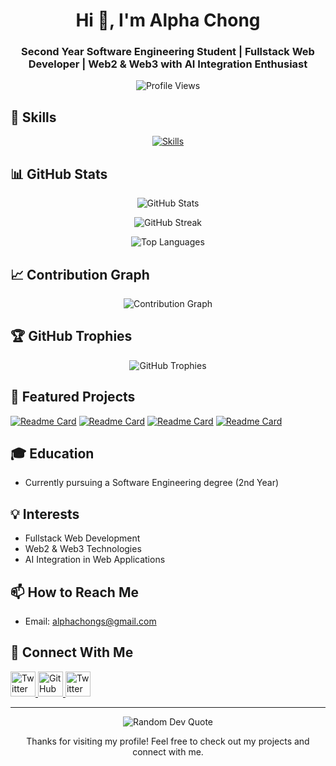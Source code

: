<h1 align="center">Hi 👋, I'm Alpha Chong</h1>

<h3 align="center">Second Year Software Engineering Student | Fullstack Web Developer | Web2 & Web3 with AI Integration Enthusiast</h3>

<p align="center">
  <img src="https://komarev.com/ghpvc/?username=alpha031117" alt="Profile Views" />
</p>

## 🚀 Skills

<p align="center">
  <a href="https://skillicons.dev">
    <img src="https://skillicons.dev/icons?i=python,django,git,nextjs,php,tailwind,tensorflow,postman,js,java,ipfs,fastapi,flutter,c" alt="Skills"/>
  </a>
</p>

## 📊 GitHub Stats

<p align="center">
  <img src="https://github-readme-stats.vercel.app/api?username=alpha031117&show_icons=true&theme=radical" alt="GitHub Stats" />
</p>

<p align="center">
  <img src="http://github-readme-streak-stats.herokuapp.com?user=alpha031117&theme=dark&background=000000" alt="GitHub Streak" />
</p>

<p align="center">
  <img src="https://github-readme-stats.vercel.app/api/top-langs/?username=alpha031117&layout=compact&theme=vision-friendly-dark" alt="Top Languages" />
</p>

## 📈 Contribution Graph

<p align="center">
  <img src="https://github-readme-activity-graph.vercel.app/graph?username=alpha031117&theme=react-dark" alt="Contribution Graph" />
</p>

## 🏆 GitHub Trophies

<p align="center">
  <img src="https://github-profile-trophy.vercel.app/?username=alpha031117&theme=darkhub&no-frame=true&margin-w=15" alt="GitHub Trophies" />
</p>

## 🌟 Featured Projects

[![Readme Card](https://github-readme-stats.vercel.app/api/pin/?username=alpha031117&repo=tr3nity-frontend&theme=dark)](https://github.com/alpha031117/tr3nity-frontend)
[![Readme Card](https://github-readme-stats.vercel.app/api/pin/?username=alpha031117&repo=tr3nity_backend&theme=dark)](https://github.com/alpha031117/tr3nity_backend)
[![Readme Card](https://github-readme-stats.vercel.app/api/pin/?username=alpha031117&repo=Evepay-Frontend&theme=dark)](https://github.com/alpha031117/Evepay-Frontend)
[![Readme Card](https://github-readme-stats.vercel.app/api/pin/?username=alpha031117&repo=Evepay-Backend&theme=dark)](https://github.com/alpha031117/Evepay-Backend)

## 🎓 Education

- Currently pursuing a Software Engineering degree (2nd Year)

## 💡 Interests

- Fullstack Web Development
- Web2 & Web3 Technologies
- AI Integration in Web Applications

## 📫 How to Reach Me

- Email: [alphachongs@gmail.com](mailto:alphachongs@gmail.com)

## 🔗 Connect With Me

<p align="left">
    <a href="https://www.linkedin.com/in/alpha-chong-862747247/" target="_blank">
    <img src="https://skillicons.dev/icons?i=linkedin" alt="Twitter" height="40" width="40" />
  </a>
  <a href="https://github.com/alpha031117" target="_blank">
    <img src="https://skillicons.dev/icons?i=github" alt="GitHub" height="40" width="40" />
  </a>
  <a href="https://x.com/alpha_chon21129" target="_blank">
    <img src="https://skillicons.dev/icons?i=twitter" alt="Twitter" height="40" width="40" />
  </a>
</p>

---

<p align="center">
  <img src="https://quotes-github-readme.vercel.app/api?type=horizontal&theme=radical" alt="Random Dev Quote" />
</p>

<p align="center">
  Thanks for visiting my profile! Feel free to check out my projects and connect with me.
</p>
